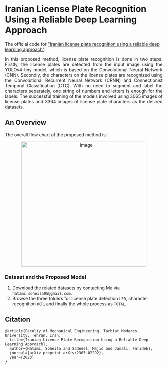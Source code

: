 # Iranian License Plate Recognition Using a Reliable Deep Learning Approach
The official code for ["Iranian license plate recognition using a reliable deep learning approach"](https://arxiv.org/abs/2305.02292).

<p align="justify">
In this proposed method, license plate recognition is done in two steps. Firstly, the license plates are detected from the input image using the YOLOv4-tiny model, which is based on the Convolutional Neural Network (CNN). Secondly, the characters on the license plates are recognized using the Convolutional Recurrent Neural Network (CRNN) and Connectionist Temporal Classification (CTC). With no need to segment and label the characters separately, one string of numbers and letters is enough for the labels. The successful training of the models involved using 3065 images of license plates and 3364 images of license plate characters as the desired datasets.
</p>

## An Overview
The overall flow chart of the proposed method is:
<p align="center">
<img width="400" alt="image" src="https://github.com/SoheilaHatami/Persian-License-Plate-Recognition/assets/74190994/00ccabb1-5505-457d-bf26-5b230ffe88cf">
</p>

### Dataset and the Proposed Model
1) Download the related datasets by contacting Me via `hatami.soheila95@gmail.com`. 
2) Browse the three folders for license plate detection `LPD`, character recognition `OCR`, and finally the whole process as `TOTAL`.


## Citation
```
@article{Faculty of Mechanical Engineering, Tarbiat Modares University, Tehran, Iran,
  title={Iranian License Plate Recognition Using a Reliable Deep Learning Approach},
  author={Hatami, Soheila and Sadedel, Majid and Jamali, Farideh},
  journal={arXiv preprint arXiv:2305.02292},
  year={2023}
}
```

